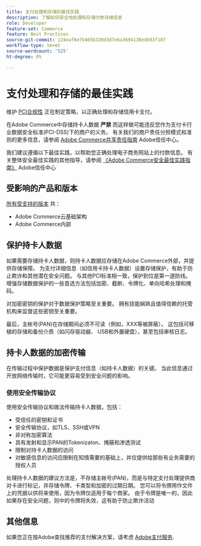 ```yaml
---
title: 支付处理和存储的最佳实践
description: 了解如何安全地处理和存储付款详细信息
role: Developer
feature-set: Commerce
feature: Best Practices
source-git-commit: 124eaf6e7b465b320d3d7e6a3694130edb93f187
workflow-type: tm+mt
source-wordcount: '525'
ht-degree: 0%

---
```



# 支付处理和存储的最佳实践

维护 [PCI合规性](https://nam04.safelinks.protection.outlook.com/GetUrlReputation) 正在制定策略，以正确处理和存储信用卡支付。

在Adobe Commerce中存储持卡人数据 **严禁** 而这样做可能违反您作为支付卡行业数据安全标准(PCI-DSS)下的商户的义务。 有关我们的商户责任分担模式和准则的更多信息，请参阅 [Adobe Commerce共享责任指南](https://www.adobe.com/content/dam/cc/en/trust-center/ungated/whitepapers/experience-cloud/adobe-commerce-shared-responsibility-guide.pdf) Adobe信任中心。

我们建议遵循以下最佳实践，以帮助您正确处理电子商务网站上的付款信息。 有关整体安全最佳实践的其他指导，请参阅 [《Adobe Commerce安全最佳实践指南》](https://www.adobe.com/content/dam/cc/en/trust-center/ungated/whitepapers/experience-cloud/adobe-commerce-best-practices-guide.pdf) Adobe信任中心

## 受影响的产品和版本

[所有受支持的版本](../../../release/versions.md) 共：

* Adobe Commerce云基础架构
* Adobe Commerce内部

## 保护持卡人数据

如果需要存储持卡人数据，则持卡人数据应存储在Adobe Commerce外部，并提供存储保障。 为支付详细信息（如信用卡持卡人数据）设置存储保护，有助于防止欺诈和其他潜在安全问题。 与其他PCI标准相一致，保护到位是第一道防线。 增强存储数据保护的一些首选方法包括加密、截断、令牌化、单向哈希处理和掩码。

对加密密钥的保护对于数据保护策略至关重要。 拥有技能娴熟且值得信赖的托管机构来监督这些密钥至关重要。

最后，主帐号(PAN)在存储期间必须不可读（例如，XXX等被屏蔽）。 这包括可移植的存储和备份介质（如闪存驱动器、 USB和外置硬盘），甚至包括审核日志。

## 持卡人数据的加密传输

在传输过程中保护数据是保护支付信息（如持卡人数据）的关键。 当此信息通过开放网络传输时，它可能更容易受到安全问题的影响。

### 使用安全传输协议

使用安全传输协议和做法传输持卡人数据，包括：

* 受信任的密钥和证书
* 安全传输协议，如TLS、SSH或VPN
* 非对称加密算法
* 具有发射和显示PAN的Tokenizaton、掩蔽和渗透测试
* 限制对持卡人数据的访问
* 对敏感信息的访问应限制在知情需要的基础上，并仅提供给那些有业务需要的授权人员

处理持卡人数据的建议方法是，不存储主帐号(PAN)，而是与特定支付处理提供商对卡进行标记，并存储令牌、卡类型和加密的过期日期。 您可以将令牌用作文件上的凭据以供将来使用，因为令牌仅适用于每个商家。 由于令牌是唯一的，因此如果存在安全问题，则中的令牌将失效，这有助于防止欺诈活动

## 其他信息

如果您正在按Adobe查找推荐的支付解决方案，请考虑 [Adobe支付服务](https://experienceleague.adobe.com/docs/commerce-merchant-services/payment-services/overview.html).
